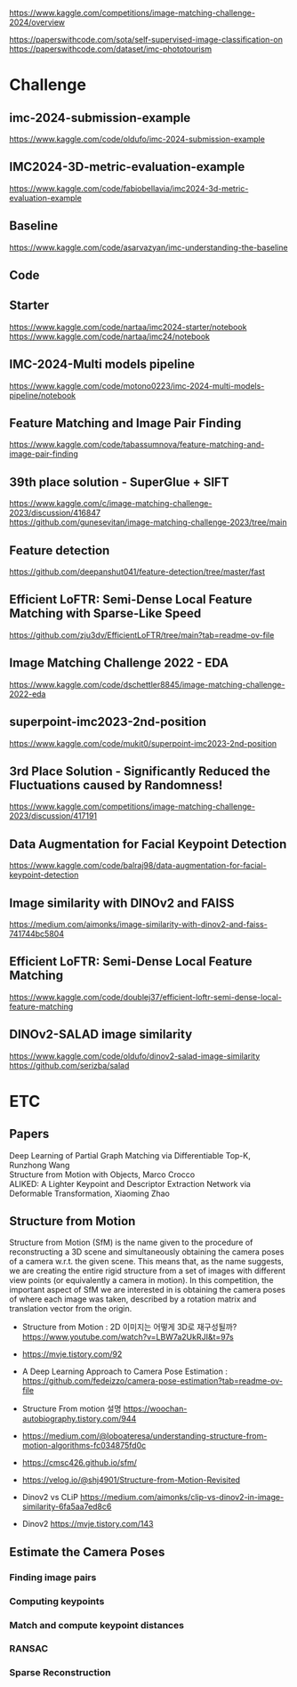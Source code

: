 https://www.kaggle.com/competitions/image-matching-challenge-2024/overview  

https://paperswithcode.com/sota/self-supervised-image-classification-on  
https://paperswithcode.com/dataset/imc-phototourism

# Challenge
## imc-2024-submission-example
https://www.kaggle.com/code/oldufo/imc-2024-submission-example

## IMC2024-3D-metric-evaluation-example
https://www.kaggle.com/code/fabiobellavia/imc2024-3d-metric-evaluation-example

## Baseline
https://www.kaggle.com/code/asarvazyan/imc-understanding-the-baseline

## Code
## Starter
https://www.kaggle.com/code/nartaa/imc2024-starter/notebook  
https://www.kaggle.com/code/nartaa/imc24/notebook

## IMC-2024-Multi models pipeline
https://www.kaggle.com/code/motono0223/imc-2024-multi-models-pipeline/notebook

## Feature Matching and Image Pair Finding
https://www.kaggle.com/code/tabassumnova/feature-matching-and-image-pair-finding

## 39th place solution - SuperGlue + SIFT
https://www.kaggle.com/c/image-matching-challenge-2023/discussion/416847  
https://github.com/gunesevitan/image-matching-challenge-2023/tree/main

## Feature detection
https://github.com/deepanshut041/feature-detection/tree/master/fast

## Efficient LoFTR: Semi-Dense Local Feature Matching with Sparse-Like Speed
https://github.com/zju3dv/EfficientLoFTR/tree/main?tab=readme-ov-file

## Image Matching Challenge 2022 - EDA
https://www.kaggle.com/code/dschettler8845/image-matching-challenge-2022-eda

## superpoint-imc2023-2nd-position
https://www.kaggle.com/code/mukit0/superpoint-imc2023-2nd-position

## 3rd Place Solution - Significantly Reduced the Fluctuations caused by Randomness!
https://www.kaggle.com/competitions/image-matching-challenge-2023/discussion/417191

## Data Augmentation for Facial Keypoint Detection 
https://www.kaggle.com/code/balraj98/data-augmentation-for-facial-keypoint-detection

## Image similarity with DINOv2 and FAISS
https://medium.com/aimonks/image-similarity-with-dinov2-and-faiss-741744bc5804

## Efficient LoFTR: Semi-Dense Local Feature Matching
https://www.kaggle.com/code/doublej37/efficient-loftr-semi-dense-local-feature-matching

## DINOv2-SALAD image similarity
https://www.kaggle.com/code/oldufo/dinov2-salad-image-similarity
https://github.com/serizba/salad

# ETC
## Papers
Deep Learning of Partial Graph Matching via Differentiable Top-K, Runzhong Wang  
Structure from Motion with Objects, Marco Crocco  
ALIKED: A Lighter Keypoint and Descriptor Extraction Network via Deformable Transformation, Xiaoming Zhao

## Structure from Motion
Structure from Motion (SfM) is the name given to the procedure of reconstructing a 3D scene and simultaneously obtaining the camera poses of a camera w.r.t. the given scene. This means that, as the name suggests, we are creating the entire rigid structure from a set of images with different view points (or equivalently a camera in motion).
In this competition, the important aspect of SfM we are interested in is obtaining the camera poses of where each image was taken, described by a rotation matrix and translation vector from the origin.

- Structure from Motion : 2D 이미지는 어떻게 3D로 재구성될까? https://www.youtube.com/watch?v=LBW7a2UkRJI&t=97s
- https://mvje.tistory.com/92  
- A Deep Learning Approach to Camera Pose Estimation : https://github.com/fedeizzo/camera-pose-estimation?tab=readme-ov-file
- Structure From motion 설명 https://woochan-autobiography.tistory.com/944
- https://medium.com/@loboateresa/understanding-structure-from-motion-algorithms-fc034875fd0c
- https://cmsc426.github.io/sfm/
- https://velog.io/@shj4901/Structure-from-Motion-Revisited

- Dinov2 vs CLiP https://medium.com/aimonks/clip-vs-dinov2-in-image-similarity-6fa5aa7ed8c6
- Dinov2 https://mvje.tistory.com/143

## Estimate the Camera Poses

### Finding image pairs

### Computing keypoints

### Match and compute keypoint distances

### RANSAC

### Sparse Reconstruction

